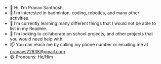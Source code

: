 - 👋 Hi, I’m Pranav Santhosh.
- 👀 I’m interested in badminton, coding, robotics, and many other activities.
- 🌱 I’m currently learning many different things that I would not be able to list in my Readme. 
- 💞️ I’m looking to collaborate on school projects, and other projects that you would need help with. 
- 📫 You can reach me by calling my phone number or emailing me at pranavs22638@gmail.com
- 😄 Pronouns: He/Him

<!---
SanPranav/SanPranav is a ✨ special ✨ repository because its `README.md` (this file) appears on your GitHub profile.
You can click the Preview link to take a look at your changes.
--->
